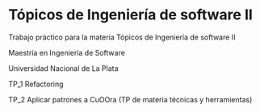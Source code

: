 # Tópicos de Ingeniería de software II
Trabajo práctico para la materia Tópicos de Ingeniería de software II 


Maestría en Ingeniería de Software 

Universidad Nacional de La Plata

TP_1 Refactoring

TP_2 Aplicar patrones a CuOOra (TP de materia técnicas y herramientas)
